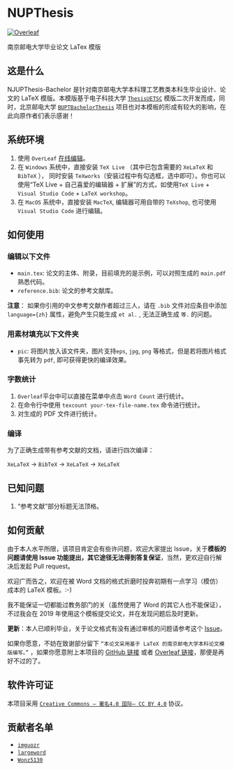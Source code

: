 # NUPThesis

[![Overleaf](https://img.shields.io/badge/Overleaf-NJUPT-blue.svg?style=flat-square)](https://www.overleaf.com/latex/templates/njupt-thesis-template/phdhtstygbyb)

南京邮电大学毕业论文 LaTex 模版

## 这是什么

NJUPThesis-Bachelor 是针对南京邮电大学本科理工艺教类本科生毕业设计、论文的 LaTeX 模版。本模版基于电子科技大学 [`ThesisUETSC`](https://github.com/wanygen/ThesisUESTC) 模版二次开发而成，同时，北京邮电大学 [`BUPTBachelorThesis`](https://github.com/sqyx008/BUPTBachelorThesis) 项目也对本模板的形成有较大的影响，在此向原作者们表示感谢！

## 系统环境

1. 使用 `OverLeaf` [在线编辑](https://www.overleaf.com/latex/templates/njupt-thesis-template/phdhtstygbyb)。
2. 在 `Windows` 系统中，直接安装 `TeX Live` （其中已包含需要的 `XeLaTeX` 和 `BibTeX` ）， 同时安装 `TeXworks`（安装过程中有勾选框，选中即可）。你也可以使用“TeX Live + 自己喜爱的编辑器 + 扩展”的方式，如使用`TeX Live` + `Visual Studio Code` + `LaTeX workshop`。
3. 在 `MacOS` 系统中，直接安装 `MacTeX`, 编辑器可用自带的 `TeXshop`, 也可使用 `Visual Studio Code` 进行编辑。

## 如何使用

### 编辑以下文件

- `main.tex`: 论文的主体、附录，目前填充的是示例，可以对照生成的 `main.pdf` 熟悉代码。
- `reference.bib`: 论文的参考文献库。

**注意**： 如果你引用的中文参考文献作者超过三人，请在 `.bib` 文件对应条目中添加 `language={zh}` 属性，避免产生只能生成 `et al.` , 无法正确生成 `等.` 的问题。

### 用素材填充以下文件夹

- `pic`: 将图片放入该文件夹，图片支持`eps`, `jpg`, `png` 等格式，但是若将图片格式事先转为 `pdf`, 即可获得更快的编译效果。

### 字数统计

1. `Overleaf`平台中可以直接在菜单中点击 `Word Count` 进行统计。
2. 在命令行中使用 `texcount your-tex-file-name.tex` 命令进行统计。
3. 对生成的 PDF 文件进行统计。

### 编译

为了正确生成带有参考文献的文档，请进行四次编译：

`XeLaTeX` -> `BibTeX` -> `XeLaTeX` -> `XeLaTeX`

## 已知问题

1. “参考文献”部分标题无法顶格。

## 如何贡献

由于本人水平所限，该项目肯定会有些许问题，欢迎大家提出 Issue，关于**模板的问题请使用 Issue 功能提出，其它途径无法得到答复保证**，当然，更欢迎自行解决后发起 Pull request。

欢迎广而告之，欢迎在被 Word 文档的格式折磨时投奔初期有一点学习（模仿）成本的 LaTeX 模板。:-)

我不能保证一切都能过教务部门的关（虽然使用了 Word 的其它人也不能保证），不过我会在 2019 年使用这个模板提交论文，并在发现问题后及时更新。

**更新**：本人已顺利毕业，关于论文格式有没有通过审核的问题请参考这个 [Issue](https://github.com/imguozr/NJUPThesis-Bachelor/issues/6)。

如果你愿意，不妨在致谢部分留下 `“本论文采用基于 LaTeX 的南京邮电大学本科论文模版编写。”` ，如果你愿意附上本项目的 [GitHub 链接](https://github.com/imguozr/NJUPThesis-Bachelor) 或者 [Overleaf 链接](https://www.overleaf.com/latex/templates/njupt-thesis-template/phdhtstygbyb)，那便是再好不过的了。

## 软件许可证

本项目采用 [`Creative Commons — 署名4.0 国际— CC BY 4.0`](https://creativecommons.org/licenses/by/4.0/deed.zh) 协议。

## 贡献者名单
- [`imguozr`](https://github.com/imguozr)
- [`largeword`](https://github.com/largeword)
- [`Wonz5130`](https://github.com/Wonz5130)
